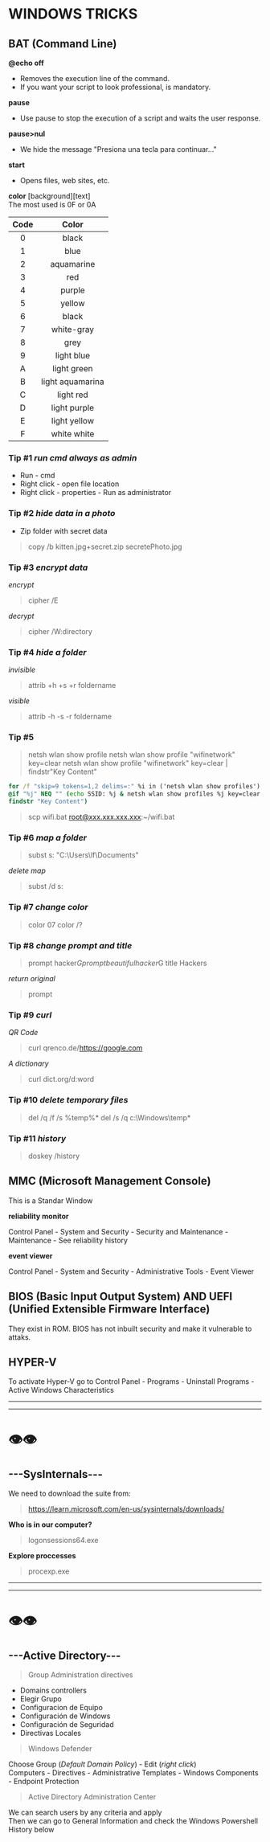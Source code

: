 # WINDOWS TRICKS

## BAT (Command Line)

__@echo off__<br/>
- Removes the execution line of the command.
- If you want your script to look professional, is mandatory.

__pause__
- Use pause to stop the execution of a script and waits the user response.

__pause>nul__
- We hide the message "Presiona una tecla para continuar..."

__start__
- Opens files, web sites, etc.

__color__ [background][text]<br/>
The most used is 0F or 0A<br/>

| Code | Color |
| :---: | :---: |
| 0 | black | 
| 1 | blue |
| 2 | aquamarine |
| 3 | red |
| 4 | purple |
| 5 | yellow |
| 6 | black |
| 7 | white-gray |
| 8 | grey |
| 9 | light blue |
| A | light green |
| B | light aquamarina |
| C | light red |
| D | light purple |
| E | light yellow |
| F | white white |


### Tip #1 _run cmd always as admin_

* Run - cmd
* Right click - open file location
* Right click - properties - Run as administrator

### Tip #2 _hide data in a photo_

* Zip folder with secret data

>copy /b kitten.jpg+secret.zip secretePhoto.jpg

### Tip #3 _encrypt data_

_encrypt_ <br/>
>cipher /E

_decrypt_ <br/>
>cipher /W:directory


### Tip #4 _hide a folder_

_invisible_ <br/>
>attrib +h +s +r foldername

_visible_ <br/>
>attrib -h -s -r foldername

### Tip #5 

>netsh wlan show profile
>netsh wlan show profile "wifinetwork" key=clear 
>netsh wlan show profile "wifinetwork" key=clear | findstr"Key Content"

```cmd
for /f "skip=9 tokens=1,2 delims=:" %i in ('netsh wlan show profiles') do
@if "%j" NEQ "" (echo SSID: %j & netsh wlan show profiles %j key=clear | 
findstr "Key Content")
```

>scp wifi.bat root@xxx.xxx.xxx.xxx:~/wifi.bat

### Tip #6 _map a folder_

>subst s: "C:\Users\lf\Documents"

_delete map_ <br/>
>subst /d s:


### Tip #7 _change color_

>color 07
>color /?

### Tip #8 _change prompt and title_

>prompt hacker$G
>prompt {beautiful hacker}$G
>title Hackers

_return original_ <br/>

>prompt


### Tip #9 _curl_ 

_QR Code_ <br/>
>curl qrenco.de/https://google.com 

_A dictionary_ <br/>
>curl dict.org/d:word

### Tip #10 _delete temporary files_

>del /q /f /s %temp%\*
>del /s /q c:\Windows\temp\*

### Tip #11 _history_

>doskey /history



## MMC (Microsoft Management Console)

This is a Standar Window 

__reliability monitor__ <br/>

Control Panel  - System and Security - Security and Maintenance - Maintenance - See reliability history <br/>

__event viewer__ <br/>

Control Panel  - System and Security - Administrative Tools - Event Viewer <br/>



## BIOS (Basic Input Output System) AND UEFI (Unified Extensible Firmware Interface)

They exist in ROM. BIOS has not inbuilt security and make it vulnerable to attaks.



## HYPER-V

To activate Hyper-V go to Control Panel - Programs - Uninstall Programs - Active Windows Characteristics

---

---

#      👁️👁️  

## ---SysInternals---

We need to download the suite from:

>https://learn.microsoft.com/en-us/sysinternals/downloads/

__Who is in our computer?__ <br/>

>logonsessions64.exe

__Explore proccesses__ <br/>

>procexp.exe

---

---

#      👁️👁️  

## ---Active Directory---

>Group Administration directives

* Domains controllers
* Elegir Grupo
* Configuracion de Equipo
* Configuración de Windows
* Configuración de Seguridad
* Directivas Locales

>Windows Defender

Choose Group (_Default Domain Policy_) - Edit (_right click_) <br/>
Computers - Directives - Administrative Templates - Windows Components - Endpoint Protection <br/>


>Active Directory Administration Center

We can search users by any criteria and apply <br/>
Then we can go to General Information and check the Windows Powershell History below <br/>


